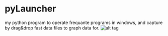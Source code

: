 # pyLauncher
my python program to operate frequante programs in windows,
and capture by drag&drop fast data files to graph data for.
![alt tag](https://github.com/surferran/pyLauncher/tree/master/home.jpg)